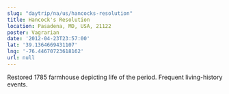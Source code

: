 ```yaml
---
slug: "daytrip/na/us/hancocks-resolution"
title: Hancock's Resolution
location: Pasadena, MD, USA, 21122
poster: Vagrarian
date: '2012-04-23T23:57:00'
lat: '39.1364669431107'
lng: '-76.44670723618162'
url: null
---
```


Restored 1785 farmhouse depicting life of the period. Frequent living-history events.
